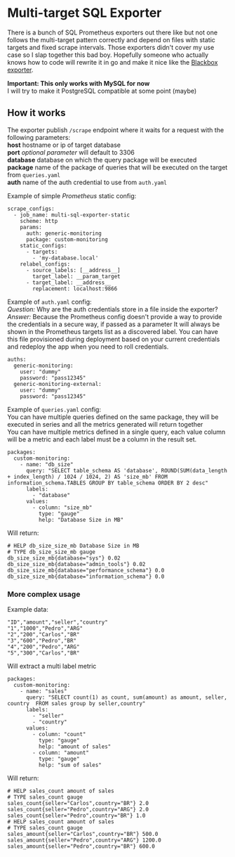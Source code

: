 # Multi-target SQL Exporter

There is a bunch of SQL Prometheus exporters out there like but not one follows the multi-target pattern correctly and depend on files with static targets and fixed scrape intervals. Those exporters didn't  cover my use case so I slap together this bad boy. Hopefully someone who actually knows how to code will rewrite it in go and make it nice like the [Blackbox exporter](https://github.com/prometheus/blackbox_exporter). 

**Important: This only works with MySQL for now**\
I will try to make it PostgreSQL compatible at some point (maybe)

## How it works

The exporter publish `/scrape` endpoint where it waits for a request with the following parameters:\
**host** hostname or ip of target database\
**port** *optional parameter* will default to 3306\
**database** database on which the query package will be executed\
**package**  name of the package of queries that will be executed on the target from `queries.yaml`\
**auth** name of the auth credential to use from `auth.yaml`

Example of simple *Prometheus* static config:

	scrape_configs:
	  - job_name: multi-sql-exporter-static
	    scheme: http
	    params:
	      auth: generic-monitoring
	      package: custom-monitoring
	    static_configs:
	      - targets: 
	        - 'my-database.local'
	    relabel_configs:
	      - source_labels: [__address__]
	        target_label: __param_target
	      - target_label: __address__
	        replacement: localhost:9866

Example of `auth.yaml` config:\
*Question:* Why are the auth credentials store in a file inside the exporter?\
*Answer:* Because the Prometheus config doesn't provide a way to provide the credentials in a secure way, if passed as a parameter It will always be shown in the Prometheus targets list as a discovered label. You can have this file provisioned during deployment based on your current credentials and redeploy the app when you need to roll credentials.

	auths:  
	  generic-monitoring:  
	    user: "dummy"  
	    password: "pass12345"  
	  generic-monitoring-external:  
	    user: "dummy"  
	    password: "pass12345"  

Example of `queries.yaml` config:\
You can have multiple queries defined on the same package, they will be executed in series and all the metrics generated will return together\
You can have multiple metrics defined in a single query, each value column will be a metric and each label must be a column in the result set.

	packages:
	  custom-monitoring:
	    - name: "db_size"
	      query: "SELECT table_schema AS 'database', ROUND(SUM(data_length + index_length) / 1024 / 1024, 2) AS 'size_mb' FROM information_schema.TABLES GROUP BY table_schema ORDER BY 2 desc"
	      labels:
	        - "database"
	      values:
	        - column: "size_mb"
	          type: "gauge"
	          help: "Database Size in MB"
Will return:

	# HELP db_size_size_mb Database Size in MB
	# TYPE db_size_size_mb gauge
	db_size_size_mb{database="sys"} 0.02
	db_size_size_mb{database="admin_tools"} 0.02
	db_size_size_mb{database="performance_schema"} 0.0
	db_size_size_mb{database="information_schema"} 0.0

### More complex usage
Example data:

	"ID","amount","seller","country"
	"1","1000","Pedro","ARG"
	"2","200","Carlos","BR"
	"3","600","Pedro","BR"
	"4","200","Pedro","ARG"
	"5","300","Carlos","BR"

Will extract a multi label metric

	packages:
	  custom-monitoring:
	    - name: "sales"
	      query: "SELECT count(1) as count, sum(amount) as amount, seller, country  FROM sales group by seller,country"
	      labels:
	        - "seller"
	        - "country"
	      values:
	        - column: "count"
	          type: "gauge"
	          help: "amount of sales"
	        - column: "amount"
	          type: "gauge"
	          help: "sum of sales"
	          
Will return:

	# HELP sales_count amount of sales
	# TYPE sales_count gauge
	sales_count{seller="Carlos",country="BR"} 2.0
	sales_count{seller="Pedro",country="ARG"} 2.0
	sales_count{seller="Pedro",country="BR"} 1.0
	# HELP sales_count amount of sales
	# TYPE sales_count gauge
	sales_amount{seller="Carlos",country="BR"} 500.0
	sales_amount{seller="Pedro",country="ARG"} 1200.0
	sales_amount{seller="Pedro",country="BR"} 600.0